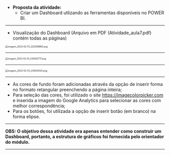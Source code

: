- **Proposta da atividade:** 
  - Criar um Dashboard utlizando as ferramentas disponíveis no POWER BI. 

______

- Visualização do Dashboard (Arquivo em PDF (Atividade_aula7.pdf) contém todas as páginas)

<img src="https://s2.loli.net/2023/02/02/lt69MsQgOVUdkWc.png" alt="imagem_2023-02-01_225208880.png" style="zoom:50%;" />

_____

<img src="https://s2.loli.net/2023/02/02/Ve469KprJUcDEW5.png" alt="imagem_2023-02-01_230002717.png" style="zoom:49%;" />

_______

<img src="https://s2.loli.net/2023/02/02/BDnT4zOS9cFCIuN.png" alt="imagem_2023-02-01_230041020.png" style="zoom:50%;" />

______

- As cores de fundo foram adicionadas através da opção de inserir forma no formato retangular preenchendo a página inteira; 
- Para seleção das cores, foi utilizado o site https://imagecolorpicker.com e inserida a imagem do Google Analytics para selecionar as cores com melhor correspondência; 
- Para os botões, foi utilizada a opção de inserir botão (em branco) na forma elipse. 

_____

**OBS: O objetivo dessa atividade era apenas entender como construir um Dashboard, portanto, a estrutura de gráficos foi fornecida pelo orientador do módulo.**

_____

